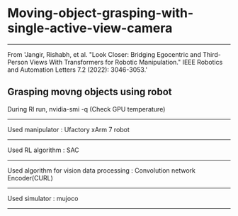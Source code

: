 # Moving-object-grasping-with-single-active-view-camera
-------------

From 'Jangir, Rishabh, et al. "Look Closer: Bridging Egocentric and Third-Person Views With Transformers for Robotic Manipulation." IEEE Robotics and Automation Letters 7.2 (2022): 3046-3053.'

Grasping movng objects using robot
-------------

During Rl run,
nvidia-smi -q (Check GPU temperature)

------

Used manipulator : Ufactory xArm 7 robot 

------
Used RL algorithm : SAC  

------
Used algorithm for vision data processing : Convolution network Encoder(CURL)

------
Used simulator : mujoco  

------
